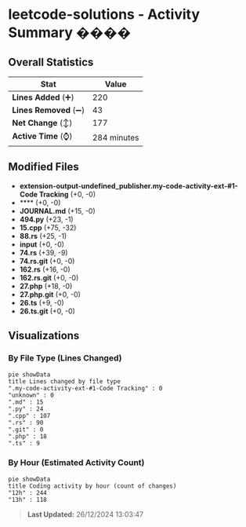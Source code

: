 # leetcode-solutions - Activity Summary ����

## Overall Statistics

| Stat                   | Value                                                             |
| ---------------------- | ----------------------------------------------------------------- |
| **Lines Added** (➕)   | 220                                          |
| **Lines Removed** (➖) | 43                                        |
| **Net Change** (↕)    | 177                |
| **Active Time** (⌚)   | 284 minutes |


## Modified Files
- **extension-output-undefined_publisher.my-code-activity-ext-#1-Code Tracking** (+0, -0)
- **** (+0, -0)
- **JOURNAL.md** (+15, -0)
- **494.py** (+23, -1)
- **15.cpp** (+75, -32)
- **88.rs** (+25, -1)
- **input** (+0, -0)
- **74.rs** (+39, -9)
- **74.rs.git** (+0, -0)
- **162.rs** (+16, -0)
- **162.rs.git** (+0, -0)
- **27.php** (+18, -0)
- **27.php.git** (+0, -0)
- **26.ts** (+9, -0)
- **26.ts.git** (+0, -0)

## Visualizations

### By File Type (Lines Changed)

```mermaid
pie showData
title Lines changed by file type
".my-code-activity-ext-#1-Code Tracking" : 0
"unknown" : 0
".md" : 15
".py" : 24
".cpp" : 107
".rs" : 90
".git" : 0
".php" : 18
".ts" : 9
```

### By Hour (Estimated Activity Count)

```mermaid
pie showData
title Coding activity by hour (count of changes)
"12h" : 244
"13h" : 118
```


> **Last Updated:** 26/12/2024 13:03:47